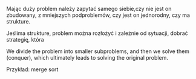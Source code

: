 Mając duży problem należy zapytać samego siebie,czy nie jest on zbudowany, z mniejszych podproblemów, czy jest on jednorodny, czy ma strukture.

Jeślima strukture, problem można rozłożyć i zależnie od sytuacji, dobrać strategię, która

We divide the problem into smaller subproblems, and then we solve them (conquer), which ultimately leads to solving the original problem.

Przykład: merge sort